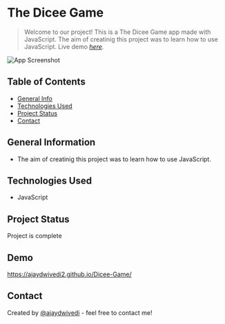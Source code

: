 # The Dicee Game
> Welcome to our project! This is a The Dicee Game app made with JavaScript. The aim of creatinig this project was to learn how to use JavaScript.
> Live demo [_here_](https://ajaydwivedi2.github.io/Dicee-Game/). <!-- If you have the project hosted somewhere, include the link here. -->

![App Screenshot](https://raw.githubusercontent.com/Ajaydwivedi2/Dicee-Game/main/Dicee%20Game.png)

## Table of Contents
* [General Info](#general-information)
* [Technologies Used](#technologies-used)
* [Project Status](#project-status)
* [Contact](#contact)


## General Information
- The aim of creatinig this project was to learn how to use JavaScript.

## Technologies Used
- JavaScript

## Project Status
Project is complete

## Demo
https://ajaydwivedi2.github.io/Dicee-Game/

## Contact
Created by [@ajaydwivedi](https://github.com/Ajaydwivedi2) - feel free to contact me!
